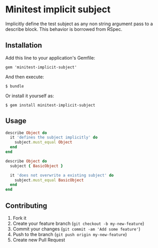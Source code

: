 # Minitest implicit subject

Implicitly define the test subject as any non string argument pass to a describe block. This behavior is borrowed from RSpec.

## Installation

Add this line to your application's Gemfile:

    gem 'minitest-implicit-subject'

And then execute:

    $ bundle

Or install it yourself as:

    $ gem install minitest-implicit-subject

## Usage

```ruby
describe Object do
  it 'defines the subject implicitly' do
    subject.must_equal Object
  end
end

describe Object do
  subject { BasicObject }

  it 'does not overwrite a existing subject' do
    subject.must_equal BasicObject
  end
end
```

## Contributing

1. Fork it
2. Create your feature branch (`git checkout -b my-new-feature`)
3. Commit your changes (`git commit -am 'Add some feature'`)
4. Push to the branch (`git push origin my-new-feature`)
5. Create new Pull Request

